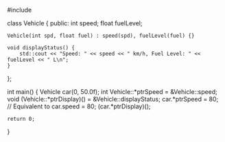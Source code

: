 #include <iostream>

class Vehicle {
public:
    int speed;
    float fuelLevel;

    Vehicle(int spd, float fuel) : speed(spd), fuelLevel(fuel) {}

    void displayStatus() {
        std::cout << "Speed: " << speed << " km/h, Fuel Level: " << fuelLevel << " L\n";
    }
};

int main() {
    Vehicle car(0, 50.0f); 
    int Vehicle::*ptrSpeed = &Vehicle::speed;
    void (Vehicle::*ptrDisplay)() = &Vehicle::displayStatus;
    car.*ptrSpeed = 80;  // Equivalent to car.speed = 80;
    (car.*ptrDisplay)();

    return 0;
}
